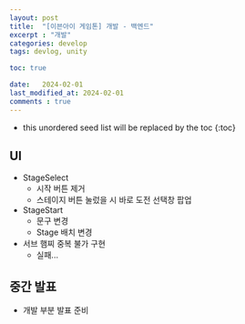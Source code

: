 ```yaml
---
layout: post
title:  "[이븐아이 게임톤] 개발 - 백엔드"
excerpt : "개발"
categories: develop
tags: devlog, unity

toc: true

date:   2024-02-01
last_modified_at: 2024-02-01
comments : true
---
```

* this unordered seed list will be replaced by the toc
{:toc}

## UI
- StageSelect
  - 시작 버튼 제거
  - 스테이지 버튼 눌렀을 시 바로 도전 선택창 팝업
- StageStart
  - 문구 변경
  - Stage 배치 변경
- 서브 햄찌 중복 불가 구현
  - 실패...

## 중간 발표
- 개발 부분 발표 준비